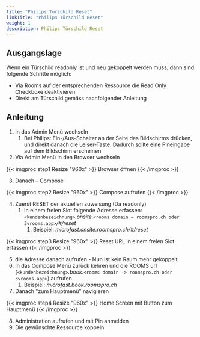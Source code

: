 ```yaml
---
title: "Philips Türschild Reset"
linkTitle: "Philips Türschild Reset"
weight: 1
description: Philips Türschild Reset
---
```


## Ausgangslage
Wenn ein Türschild readonly ist und neu gekoppelt werden muss, dann sind folgende Schritte möglich:
- Via Rooms auf der entsprechenden Ressource die Read Only Checkboxe deaktivieren
- Direkt am Türschild gemäss nachfolgender Anleitung

## Anleitung
1. In das Admin Menü wechseln
   1. Bei Philips: Ein-/Aus-Schalter an der Seite des Bildschirms drücken, und direkt danach die Leiser-Taste. Dadurch sollte eine Pineingabe auf dem Bildschirm erscheinen
2. Via Admin Menü in den Browser wechseln

{{< imgproc step1 Resize "960x" >}}
Browser öffnen
{{< /imgproc >}}

3. Danach – Compose

{{< imgproc step2 Resize "960x" >}}
Compose aufrufen
{{< /imgproc >}}
 
4. Zuerst RESET der aktuellen zuweisung (Da readonly)
   1. In einem freien Slot folgende Adresse erfassen: `<kundenbezeichnung>`*.onsite.*`<rooms domain = roomspro.ch oder 3vrooms.app>`*/#/reset*
      1. Beispiel: *microfast.onsite.roomspro.ch/#/reset*

{{< imgproc step3 Resize "960x" >}}
Reset URL in einem freien Slot erfassen
{{< /imgproc >}}

5. die Adresse danach aufrufen - Nun ist kein Raum mehr gekoppelt
6. In das Compose Menü zurück kehren und die ROOMS url (`<kundenbezeichnung>`*.book.*`<rooms domain -> roomspro.ch oder 3vrooms.app>`) aufrufen
   1. Beispiel: *microfast.book.roomspro.ch*
7. Danach "zum Hauptmenü" navigieren

{{< imgproc step4 Resize "960x" >}}
Home Screen mit Button zum Hauptmenü
{{< /imgproc >}}

8. Administration aufrufen und mit Pin anmelden
9. Die gewünschte Ressource koppeln
